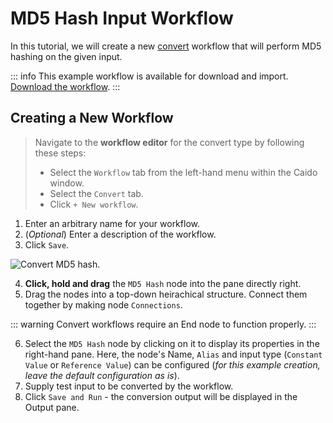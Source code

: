 # MD5 Hash Input Workflow

In this tutorial, we will create a new [convert](/concepts/workflows_intro.md#convert-workflows) workflow that will perform MD5 hashing on the given input.

::: info
This example workflow is available for download and import. [Download the workflow](https://github.com/caido/documentation/tree/main/diagrams/data/Base64_Decode_Example.json).
:::

## Creating a New Workflow

> Navigate to the **workflow editor** for the convert type by following these steps:
>
> - Select the `Workflow` tab from the left-hand menu within the Caido window.
> - Select the `Convert` tab.
> - Click `+ New workflow`.

1. Enter an arbitrary name for your workflow.
2. (_Optional_) Enter a description of the workflow.
3. Click `Save`.

<img alt="Convert MD5 hash." src="/_images/md5_hash_example.png"/>

4. **Click, hold and drag** the `MD5 Hash` node into the pane directly right.
5. Drag the nodes into a top-down heirachical structure. Connect them together by making node `Connections`.

::: warning
Convert workflows require an End node to function properly.
:::

6. Select the `MD5 Hash` node by clicking on it to display its properties in the right-hand pane. Here, the node's Name, `Alias` and input type (`Constant Value` or `Reference Value`) can be configured (_for this example creation, leave the default configuration as is_).
7. Supply test input to be converted by the workflow.
8. Click `Save and Run` - the conversion output will be displayed in the Output pane.

